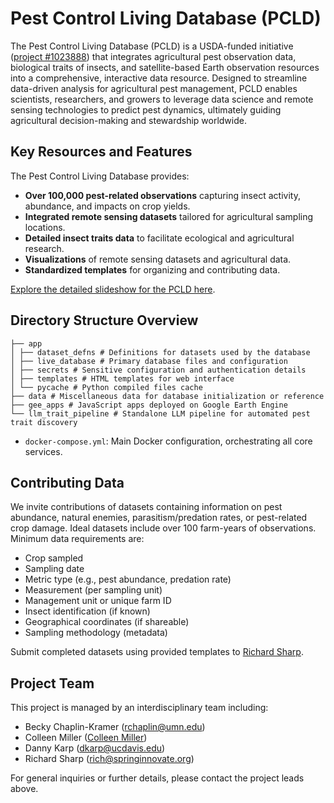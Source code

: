 # Pest Control Living Database (PCLD)

The Pest Control Living Database (PCLD) is a USDA-funded initiative ([project #1023888](https://portal.nifa.usda.gov/web/crisprojectpages/1023888-fact-cyber-infrastructure-for-landscape-impacts-on-biocontrol.html)) that integrates agricultural pest observation data, biological traits of insects, and satellite-based Earth observation resources into a comprehensive, interactive data resource. Designed to streamline data-driven analysis for agricultural pest management, PCLD enables scientists, researchers, and growers to leverage data science and remote sensing technologies to predict pest dynamics, ultimately guiding agricultural decision-making and stewardship worldwide.

## Key Resources and Features

The Pest Control Living Database provides:

- **Over 100,000 pest-related observations** capturing insect activity, abundance, and impacts on crop yields.
- **Integrated remote sensing datasets** tailored for agricultural sampling locations.
- **Detailed insect traits data** to facilitate ecological and agricultural research.
- **Visualizations** of remote sensing datasets and agricultural data.
- **Standardized templates** for organizing and contributing data.

[Explore the detailed slideshow for the PCLD here](https://docs.google.com/presentation/d/1iGTxeFV1Zp3VcniMeiz6-uucHDSGvgQEDGn2xgWbEJ4/edit?usp=sharing).

## Directory Structure Overview

```
├── app
│ ├── dataset_defns # Definitions for datasets used by the database
│ ├── live_database # Primary database files and configuration
│ ├── secrets # Sensitive configuration and authentication details
│ ├── templates # HTML templates for web interface
│ └── pycache # Python compiled files cache
├── data # Miscellaneous data for database initialization or reference
├── gee_apps # JavaScript apps deployed on Google Earth Engine
└── llm_trait_pipeline # Standalone LLM pipeline for automated pest trait discovery
```
- `docker-compose.yml`: Main Docker configuration, orchestrating all core services.

## Contributing Data

We invite contributions of datasets containing information on pest abundance, natural enemies, parasitism/predation rates, or pest-related crop damage. Ideal datasets include over 100 farm-years of observations. Minimum data requirements are:

- Crop sampled
- Sampling date
- Metric type (e.g., pest abundance, predation rate)
- Measurement (per sampling unit)
- Management unit or unique farm ID
- Insect identification (if known)
- Geographical coordinates (if shareable)
- Sampling methodology (metadata)

Submit completed datasets using provided templates to [Richard Sharp](mailto:rich@springinnovate.org).

## Project Team

This project is managed by an interdisciplinary team including:

- Becky Chaplin-Kramer ([rchaplin@umn.edu](mailto:rchaplin@umn.edu))
- Colleen Miller ([Colleen Miller](mailto:mill5773@umn.edu))
- Danny Karp ([dkarp@ucdavis.edu](mailto:dkarp@ucdavis.edu))
- Richard Sharp ([rich@springinnovate.org](mailto:rich@springinnovate.org))

For general inquiries or further details, please contact the project leads above.
